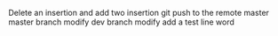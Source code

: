 Delete an insertion
and add two insertion
git push to the remote master
master branch modify
dev branch modify
add a test line word
